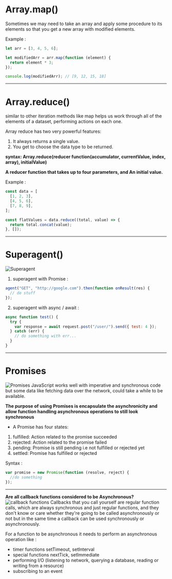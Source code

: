 # Array.map()

Sometimes we may need to take an array and apply some procedure to its elements so that you get a new array with modified elements.

Example :

```javascript
let arr = [3, 4, 5, 6];

let modifiedArr = arr.map(function (element) {
  return element * 3;
});

console.log(modifiedArr); // [9, 12, 15, 18]
```

---

# Array.reduce()

similar to other iteration methods like map helps us work through all of the elements of a dataset, performing actions on each one.

Array reduce has two very powerful features:

1. It always returns a single value.
2. You get to choose the data type to be returned.

**syntax: Array.reduce(reducer function(accumulator, currentValue, index, array), initialValue)**

**A reducer function that takes up to four parameters, and An initial value.**

Example :

```javascript
const data = [
  [1, 2, 3],
  [4, 5, 6],
  [7, 8, 9],
];

const flatValues = data.reduce((total, value) => {
  return total.concat(value);
}, []);
```

---

# Superagent()

![Superagent](https://image.slidesharecdn.com/2014-03-13-fluent-140312172643-phpapp01/95/in-pursuit-of-the-holy-grail-building-isomorphic-javascript-apps-13-638.jpg?cb=1394716889)

1. superagent with Promise :

```javascript
agent("GET", "http://google.com").then(function onResult(res) {
  // do stuff
});
```

2. superagent with async / await :

```javascript
async function test() {
  try {
    var response = await request.post("/user/").send({ test: 4 });
  } catch (err) {
    // do something with err...
  }
}
```

---

# Promises

![Promises](https://tutorial.techaltum.com/images/javascript-promise.jpg)
JavaScript works well with imperative and synchronous code but some data like fetching data over the network, could take a while to be available.

**The purpose of using Promises is encapsulate the asynchronicity and allow function handling asynchronous operations to still look synchronous**

- A Promise has four states:

1. fulfilled: Action related to the promise succeeded
2. rejected: Action related to the promise failed
3. pending: Promise is still pending i.e not fulfilled or rejected yet
4. settled: Promise has fulfilled or rejected

Syntax :

```javascript
var promise = new Promise(function (resolve, reject) {
  //do something
});
```

---

**Are all callback functions considered to be Asynchronous?**
![callback functions](https://www.tutsmake.com/wp-content/uploads/2020/05/Callback-Function-JavaScript.jpeg)
Callbacks that you call yourself are regular function calls, which are always synchronous and just regular functions, and they don't know or care whether they're going to be called asynchronously or not but in the same time a callback can be used synchronously or asynchronously.

For a function to be asynchronous it needs to perform an asynchronous operation like :

- timer functions setTimeout, setInterval
- special functions nextTick, setImmediate
- performing I/O (listening to network, querying a database, reading or writing from a resource)
- subscribing to an event
